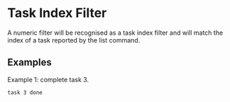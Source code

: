 # Task Index Filter

A numeric filter will be recognised as a task index filter and will match
the index of a task reported by the list command.

## Examples

Example 1: complete task 3.

```bash
task 3 done
```
